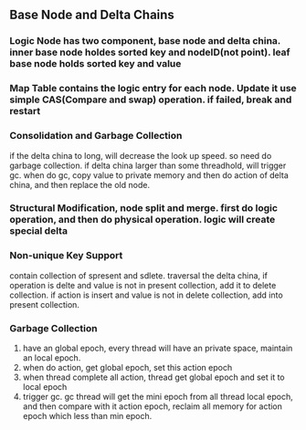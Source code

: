 ## Base Node and Delta Chains
### Logic Node has two component, base node and delta china. inner base node holdes sorted key and nodeID(not point). leaf base node holds sorted key and value
### Map Table contains the logic entry for each node. Update it use simple CAS(Compare and swap) operation. if failed, break and restart
### Consolidation and Garbage Collection
if the delta china to long, will decrease the look up speed. so need do garbage collection. if delta china larger than some threadhold, will trigger gc. when do gc, copy value to private memory and then do action of delta china, and then replace the old node.
### Structural Modification, node split and merge. first do logic operation,  and then do physical operation. logic will create special delta
### Non-unique Key Support
contain collection of spresent and sdlete. traversal the delta china, if operation is delte and value is not in present collection, add it to delete collection. if action is insert and value is not in delete collection, add into present collection. 
### Garbage Collection
1. have an global epoch, every thread will have an private space, maintain an local epoch.
2. when do action, get global epoch, set this action epoch
3. when thread complete all action, thread get global epoch and set it to local epoch
4. trigger gc. gc thread will get the mini epoch from all thread local epoch, and then compare with it action epoch, reclaim all memory for action epoch which less than min epoch.
